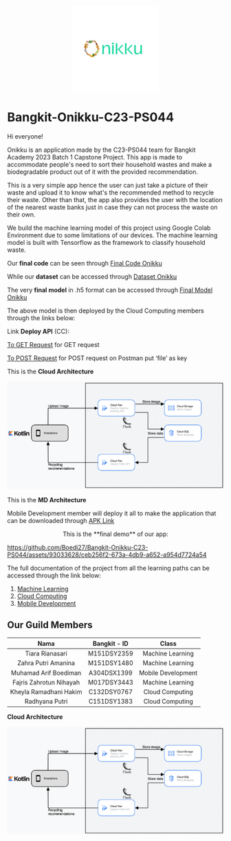 <p align="center">
  <img src="https://github.com/Boedi27/Bangkit-Onikku-C23-PS044/blob/main/Logo.png" alt="Image" width="200" height="200">
</p>

# Bangkit-Onikku-C23-PS044

Hi everyone! 

Onikku is an application made by the C23-PS044 team for Bangkit Academy 2023 Batch 1 Capstone Project.
This app is made to accommodate people's need to sort their household wastes and make a biodegradable product out of it with the provided recommendation.

This is a very simple app hence the user can just take a picture of their waste and upload it to know what's the recommended method to recycle their waste. Other than that, the app also provides the user with the location of the nearest waste banks just in case they can not process the waste on their own. 

We build the machine learning model of this project using Google Colab Environment due to some limitations of our devices. The machine learning model is built with Tensorflow as the framework to classify household waste. 


  Our **final code** can be seen through [Final Code Onikku](https://github.com/Boedi27/Bangkit-Onikku-C23-PS044/blob/ML/ML_Onikku_Final_accuracy_82.ipynb)


  While our **dataset** can be accessed through [Dataset Onikku](https://drive.google.com/drive/folders/1bzBNiePz_vq86dzwNGpiKfQTw99dAWmM)


  The very **final model** in .h5 format can be accessed through [Final Model Onikku](https://drive.google.com/file/d/1kp6Yu-eyoqMGfWy0XM0eFZs1GepWmcNY/view?usp=drive_link)


  The above model is then deployed by the Cloud Computing members through the links below:

Link **Deploy API** (CC):

[To GET Request](https://deploy-flask-ml-api-26ivvkwsrq-et.a.run.app/) for GET request

[To POST Request](https://deploy-flask-ml-api-26ivvkwsrq-et.a.run.app/status) for POST request on Postman put ‘file’ as key

This is the **Cloud Architecture**
<p align="center">
  <img src="Cloud Computing/cloud-architecture.png" alt="Image">
</p>

This is the **MD Architecture**


Mobile Development member will deploy it all to make the application that can be downloaded through [APK Link](https://drive.google.com/file/d/1ggCvy7tyyYuqLclQCjowHA30ThKjtBxA/view?usp=sharing)


<p align="center">
  This is the **final demo** of our app:




https://github.com/Boedi27/Bangkit-Onikku-C23-PS044/assets/93033628/ceb256f2-673a-4db9-a652-a954d7724a54


</p>

The full documentation of the project from all the learning paths can be accessed through the link below:
1. [Machine Learning](https://github.com/Boedi27/Bangkit-Onikku-C23-PS044/tree/ML)
2. [Cloud Computing](https://github.com/Boedi27/Bangkit-Onikku-C23-PS044/tree/main/Cloud%20Computing)
3. [Mobile Development](https://github.com/Boedi27/Bangkit-Onikku-C23-PS044/tree/master)

Our Guild Members
--
|         Nama            | Bangkit - ID |       Class        |
|         :---:           |    :---:     |       :---:        |
| Tiara Rianasari         | M151DSY2359  | Machine Learning   |
| Zahra Putri Amanina     | M151DSY1480  | Machine Learning   |
| Muhamad Arif Boediman   | A304DSX1399  | Mobile Development |
| Fajris Zahrotun Nihayah | M017DSY3443  | Machine Learning   |
| Kheyla Ramadhani Hakim  | C132DSY0767  | Cloud Computing    |
| Radhyana Putri          | C151DSY1383  | Cloud Computing    |


**Cloud Architecture**
<p align="center">
  <img src="Cloud Computing/cloud-architecture.png" alt="Image">
</p>
